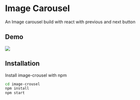 
# Image Carousel

An Image carousel build with react with previous and next button 




## Demo

![](https://im4.ezgif.com/tmp/ezgif-4-b54d7906c4.gif)
## Installation

Install image-crousel with npm

```bash
cd image-crousel
npm install
npm start
```
    